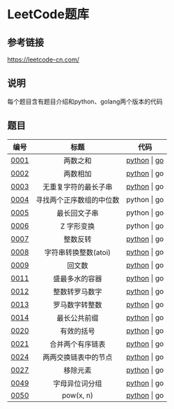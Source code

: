 # LeetCode题库

## 参考链接
	
https://leetcode-cn.com/

## 说明 
每个题目含有题目介绍和python、golang两个版本的代码

## 题目
|编号|标题|代码|
|:----:|:----:|:----:|
|[0001](0001_两数之和)|两数之和|[python](0001_两数之和/main.py) &#124; [go](0001_两数之和/main.go)|
|[0002](0002_两数相加)|两数相加|[python](0002_两数相加/main.py) &#124; go|
|[0003](0003_无重复字符的最长子串)|无重复字符的最长子串|[python](0003_无重复字符的最长子串/main.py) &#124; go|
|[0004](0004_寻找两个正序数组的中位数)|寻找两个正序数组的中位数|python &#124; go|
|[0005](0005_最长回文子串)|最长回文子串|python &#124; go|
|[0006](0006_Z字形变换)|Z 字形变换|python &#124; go|
|[0007](0007_整数反转)|整数反转|[python](0007_整数反转/main.py) &#124; go|
|[0008](0008_字符串转换整数)|字符串转换整数(atoi)|[python](0008_字符串转换整数/main.py) &#124; go|
|[0009](0009_回文数)|回文数|[python](0009_回文数/main.py) &#124; go|
|[0011](0011_盛最多水的容器)|盛最多水的容器|[python](0011_盛最多水的容器/main.py) &#124; go|
|[0012](0012_整数转罗马数字)|整数转罗马数字|[python](0012_整数转罗马数字/main.py) &#124; go|
|[0013](0013_罗马数字转整数)|罗马数字转整数|[python](0013_罗马数字转整数/main.py) &#124; go|
|[0014](0014_最长公共前缀)|最长公共前缀|[python](0014_最长公共前缀/main.py) &#124; go|
|[0020](0020_有效的括号)|有效的括号|[python](0020_有效的括号/main.py) &#124; go|
|[0021](0021_合并两个有序链表)|合并两个有序链表|[python](0021_合并两个有序链表/main.py) &#124; go|
|[0024](0024_两两交换链表中的节点)|两两交换链表中的节点|[python](0024_两两交换链表中的节点/main.py) &#124; go|
|[0027](0027_移除元素)|移除元素|[python](0027_移除元素/main.py) &#124; go|
|[0049](0049_字母异位词分组)|字母异位词分组|[python](0049_字母异位词分组/main.py) &#124; go|
|[0050](0050_powx-n)|pow(x, n)|[python](0050_powx-n/main.py) &#124; go|

